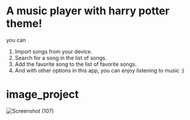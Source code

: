 
# A music player with harry potter theme!
you can
1. Import songs from your device.
2. Search for a song in the list of songs.
3. Add the favorite song to the list of favorite songs.
4. And with other options in this app, you can enjoy listening to music :)

# image_project
![Screenshot (107)](https://user-images.githubusercontent.com/112771618/189394915-03c1816e-2e76-4fcd-b322-3e1cfb5597a8.png)

